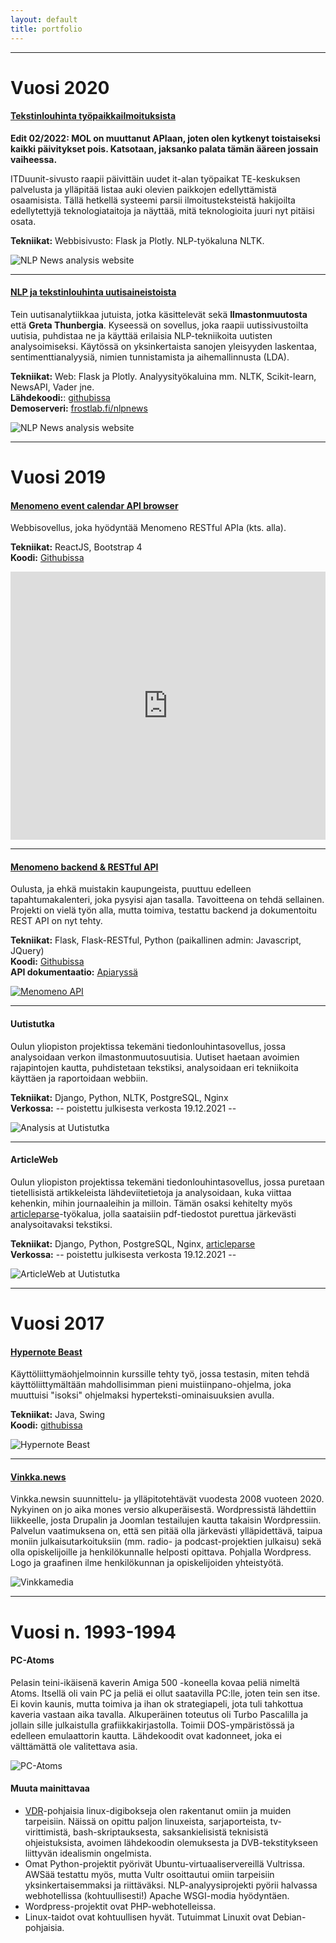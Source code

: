 ```yaml
---
layout: default
title: portfolio
---
```


------------------------------------------------------------------------

Vuosi 2020
==========

#### [Tekstinlouhinta työpaikkailmoituksista](https://frostlab.fi/itduunit)

**Edit 02/2022: MOL on muuttanut APIaan, joten olen kytkenyt toistaiseksi
kaikki päivitykset pois. Katsotaan, jaksanko palata tämän ääreen jossain vaiheessa.**

ITDuunit-sivusto raapii päivittäin uudet it-alan työpaikat TE-keskuksen
palvelusta ja ylläpitää listaa auki olevien paikkojen edellyttämistä
osaamisista. Tällä hetkellä systeemi parsii ilmoitusteksteistä
hakijoilta edellytettyjä teknologiataitoja ja näyttää, mitä
teknologioita juuri nyt pitäisi osata. 

**Tekniikat:** Webbisivusto: Flask ja Plotly. NLP-työkaluna NLTK.<br />

![NLP News analysis website](img/itduunit.png)

------------------------------------------------------------------------

#### [NLP ja tekstinlouhinta uutisaineistoista](https://frostlab.fi/nlpnews)

Tein uutisanalytiikkaa jutuista, jotka käsittelevät sekä
**Ilmastonmuutosta** että **Greta Thunbergia**. Kyseessä on sovellus,
joka raapii uutissivustoilta uutisia, puhdistaa ne ja
käyttää erilaisia NLP-tekniikoita uutisten analysoimiseksi. Käytössä on
yksinkertaista sanojen yleisyyden laskentaa, sentimenttianalyysiä,
nimien tunnistamista ja aihemallinnusta (LDA).

**Tekniikat:** Web: Flask ja Plotly. Analyysityökaluina mm.
NLTK, Scikit-learn, NewsAPI, Vader jne. <br />
**Lähdekoodi:**: [githubissa](https://github.com/palokangas/nlpnews)<br />
**Demoserveri:** [frostlab.fi/nlpnews](https://frostlab.fi/nlpnews) <br />

![NLP News analysis website](img/nlpnews.png)

------------------------------------------------------------------------

Vuosi 2019
==========

#### [Menomeno event calendar API browser](https://github.com/palokangas/eventbrowser/)

Webbisovellus, joka hyödyntää Menomeno RESTful APIa (kts. alla).

**Tekniikat:** ReactJS, Bootstrap 4 <br />
**Koodi:** [Githubissa](https://github.com/palokangas/eventbrowser/) <br />

<div style="padding:85.07% 0 0 0;position:relative;">
<iframe src="https://player.vimeo.com/video/368249640?autoplay=1&loop=1&title=0&byline=0&portrait=0"
style="position:absolute;top:0;left:0;width:100%;height:100%;"
frameborder="0" allow="autoplay; fullscreen"
allowfullscreen></iframe></div>
<script src="https://player.vimeo.com/api/player.js"></script>

------------------------------------------------------------------------

#### [Menomeno backend & RESTful API](https://app.apiary.io/menomenoapi/)

Oulusta, ja ehkä muistakin kaupungeista, puuttuu edelleen
tapahtumakalenteri, joka pysyisi ajan tasalla. Tavoitteena on tehdä
sellainen. Projekti on vielä työn alla, mutta toimiva, testattu backend
ja dokumentoitu REST API on nyt tehty. 

**Tekniikat:** Flask, Flask-RESTful, Python (paikallinen admin:
Javascript, JQuery) <br />
**Koodi:** [Githubissa](https://github.com/palokangas/menomeno/) <br />
**API dokumentaatio:**
[Apiaryssä](https://app.apiary.io/menomenoapi/)

[![Menomeno API](img/menomeno-state.png)](img/menomeno-state.png)

------------------------------------------------------------------------

#### Uutistutka 

Oulun yliopiston projektissa tekemäni tiedonlouhintasovellus, jossa
analysoidaan verkon ilmastonmuutosuutisia. Uutiset haetaan avoimien
rajapintojen kautta, puhdistetaan tekstiksi, analysoidaan eri
tekniikoita käyttäen ja raportoidaan webbiin.

**Tekniikat:** Django, Python, NLTK, PostgreSQL, Nginx <br />
**Verkossa:** -- poistettu julkisesta verkosta 19.12.2021 --

![Analysis at Uutistutka](img/uutistutka-analysis-shadow.png)

------------------------------------------------------------------------

#### ArticleWeb

Oulun yliopiston projektissa tekemäni tiedonlouhintasovellus, jossa
puretaan tietellisistä artikkeleista lähdeviitetietoja ja analysoidaan,
kuka viittaa kehenkin, mihin journaaleihin ja milloin. Tämän osaksi
kehitelty myös
[articleparse](https://github.com/palokangas/article-parse)-työkalua,
jolla saataisiin pdf-tiedostot purettua järkevästi analysoitavaksi tekstiksi.

**Tekniikat:** Django, Python, PostgreSQL, Nginx,
[articleparse](https://github.com/palokangas/article-parse) <br />
**Verkossa:** -- poistettu julkisesta verkosta 19.12.2021 --

![ArticleWeb at Uutistutka](img/uutistutka-artweb-shadow.png)

------------------------------------------------------------------------

Vuosi 2017
==========

#### [Hypernote Beast](https://github.com/palokangas/beast/)

Käyttöliittymäohjelmoinnin kurssille tehty työ, jossa testasin, miten
tehdä käyttöliittymältään mahdollisimman pieni muistiinpano-ohjelma,
joka muuttuisi "isoksi" ohjelmaksi hyperteksti-ominaisuuksien avulla.

**Tekniikat:** Java, Swing <br />
**Koodi:** [githubissa](https://github.com/palokangas/beast/)

![Hypernote Beast](img/hypernotebeast.png)

------------------------------------------------------------------------

#### [Vinkka.news](http://vinkka.news)

Vinkka.newsin suunnittelu- ja ylläpitotehtävät vuodesta 2008 vuoteen 2020. Nykyinen
on jo aika mones versio alkuperäisestä. Wordpressistä lähdettiin
liikkeelle, josta Drupalin ja Joomlan testailujen kautta takaisin
Wordpressiin. Palvelun vaatimuksena on, että sen pitää olla järkevästi
ylläpidettävä, taipua moniin julkaisutarkoituksiin (mm. radio- ja
podcast-projektien julkaisu) sekä olla opiskelijoille ja henkilökunnalle
helposti opittava. Pohjalla Wordpress. Logo ja graafinen ilme
henkilökunnan ja opiskelijoiden yhteistyötä.

![Vinkkamedia](img/vinkkanews.png)

------------------------------------------------------------------------

Vuosi n. 1993-1994
==================

#### PC-Atoms

Pelasin teini-ikäisenä kaverin Amiga 500 -koneella kovaa peliä nimeltä
Atoms. Itsellä oli vain PC ja peliä ei ollut saatavilla PC:lle, joten
tein sen itse. Ei kovin kaunis, mutta toimiva ja ihan ok strategiapeli,
jota tuli tahkottua kaveria vastaan aika tavalla. Alkuperäinen toteutus
oli Turbo Pascalilla ja jollain sille julkaistulla grafiikkakirjastolla.
Toimii DOS-ympäristössä ja edelleen emulaattorin kautta. Lähdekoodit
ovat kadonneet, joka ei välttämättä ole valitettava asia. 

![PC-Atoms](img/pc-atoms.png)

#### Muuta mainittavaa

-   [VDR](http://tvdr.de)-pohjaisia linux-digibokseja olen rakentanut
    omiin ja muiden tarpeisiin. Näissä on opittu paljon linuxeista,
    sarjaporteista, tv-virittimistä, bash-skriptauksesta,
    saksankielisistä teknisistä ohjeistuksista, avoimen lähdekoodin
    olemuksesta ja DVB-tekstitykseen liittyvän idealismin ongelmista.
-   Omat Python-projektit pyörivät
    Ubuntu-virtuaaliservereillä Vultrissa. AWSää testattu myös, mutta
    Vultr osoittautui omiin tarpeisiin yksinkertaisemmaksi ja
    riittäväksi. NLP-analyysiprojekti pyörii halvassa
    webhotellissa (kohtuullisesti!) Apache WSGI-modia hyödyntäen.
-   Wordpress-projektit ovat PHP-webhotelleissa. 
-   Linux-taidot ovat kohtuullisen hyvät. Tutuimmat Linuxit
    ovat Debian-pohjaisia.

